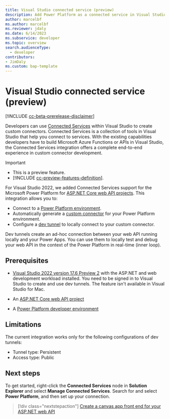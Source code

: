```yaml
---
title: Visual Studio connected service (preview)
description: Add Power Platform as a connected service in Visual Studio to create a custom connector.
author: marcelbf
ms.author: marcelbf
ms.reviewer: jdaly
ms.date: 6/14/2023
ms.subservice: developer
ms.topic: overview
search.audienceType: 
  - developer
contributors:
- JimDaly
ms.custom: bap-template
---
```


# Visual Studio connected service (preview)

[!INCLUDE [cc-beta-prerelease-disclaimer](../includes/cc-beta-prerelease-disclaimer.md)]

Developers can use [Connected Services](/visualstudio/azure/overview-connected-services) within Visual Studio to create custom connectors. Connected Services is a collection of tools in Visual Studio that help you connect to services. With the existing capabilities developers have to build Microsoft Azure Functions or APIs in Visual Studio, the Connected Services integration offers a complete end-to-end experience in custom connector development.

> [!IMPORTANT]
>
> - This is a preview feature.
> - [!INCLUDE [cc-preview-features-definition](../includes/cc-preview-features-definition.md)].

For Visual Studio 2022, we added Connected Services support for the Microsoft Power Platform for [ASP.NET Core web API projects](/aspnet/core/tutorials/first-web-api?tabs=visual-studio). This integration allows you to:

- Connect to a [Power Platform environment](/power-platform/admin/create-environment).
- Automatically generate a [custom connector](/connectors/custom-connectors/) for your Power Platform environment.
- Configure a [dev tunnel](/aspnet/core/test/dev-tunnels) to locally connect to your custom connector.

Dev tunnels create an ad-hoc connection between your web API running locally and your Power Apps. You can use them to locally test and debug your web API in the context of the Power Platform in real-time (inner loop).

## Prerequisites

- [Visual Studio 2022 version 17.6 Preview 2](/visualstudio/releases/2022/release-notes-preview) with the ASP.NET and web development workload installed. You need to be signed in to Visual Studio to create and use dev tunnels. The feature isn't available in Visual Studio for Mac.

- An [ASP.NET Core web API project](/aspnet/core/tutorials/first-web-api?tabs=visual-studio)
- A [Power Platform developer environment](create-developer-environment.md)

## Limitations

The current integration works only for the following configurations of dev tunnels:

- Tunnel type: Persistent
- Access type: Public

## Next steps

To get started, right-click the **Connected Services** node in **Solution Explorer** and select **Manage Connected Services**. Search for and select **Power Platform**, and then set up your connection.

> [!div class="nextstepaction"]
> [Create a canvas app front end for your ASP.NET web API](visual-studio-create-canvas-app.md)
